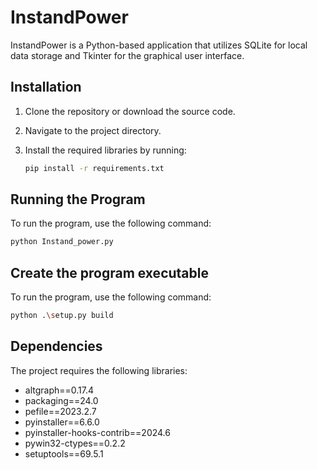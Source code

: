 # InstandPower

InstandPower is a Python-based application that utilizes SQLite for local data storage and Tkinter for the graphical user interface.

## Installation

1. Clone the repository or download the source code.
2. Navigate to the project directory.
3. Install the required libraries by running:

    ```sh
    pip install -r requirements.txt
    ```

## Running the Program

To run the program, use the following command:

```sh
python Instand_power.py
```

## Create the program executable

To run the program, use the following command:

```sh
python .\setup.py build
```

## Dependencies

The project requires the following libraries:

- altgraph==0.17.4
- packaging==24.0
- pefile==2023.2.7
- pyinstaller==6.6.0
- pyinstaller-hooks-contrib==2024.6
- pywin32-ctypes==0.2.2
- setuptools==69.5.1

